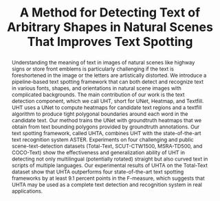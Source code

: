 ---
id:             2020-text-det
title:          "A Method for Detecting Text of Arbitrary Shapes in Natural Scenes That Improves Text Spotting"
# authors:        [Qitong Wang, Yi Zheng, Margrit Betke]
authors:        
    - Me
    - Yi 
    - Margrit
venue:          Workshop on Text and Documents in the Deep Learning Era (CVPR), Virtual, 2020.
year:           "2020-06"
thumbnail:      assets/publications/2020-text-det/title-image.jpeg
bibtex: "@InProceedings{Wang_2020_CVPR_Workshops,<br>&emsp;author = {Wang, Qitong and Zheng, Yi and Betke, Margrit},<br>&emsp;title = {A Method for Detecting Text of Arbitrary Shapes in Natural Scenes That Improves Text Spotting},<br>&emsp;booktitle = {Proceedings of the IEEE/CVF Conference on Computer Vision and Pattern Recognition (CVPR) Workshops},<br>&emsp;month = {June},<br>&emsp;year = {2020}<br>}"
links:
   paper:      https://openaccess.thecvf.com/content_CVPRW_2020/html/w34/Wang_A_Method_for_Detecting_Text_of_Arbitrary_Shapes_in_Natural_CVPRW_2020_paper.html
   code:       https://github.com/wqtwjt1996/UHT
   bibtex:     assets/publications/2020-text-det/ref.txt

layout: project
short_title: Text Detection Workshop
abstract: "Understanding the meaning of text in images of natural scenes like highway signs or store front emblems is particularly challenging if the text is foreshortened in the image or the letters are artistically distorted. We introduce a pipeline-based text spotting framework that can both detect and recognize text in various fonts, shapes, and orientations in natural scene images with complicated backgrounds. The main contribution of our work is the text detection component, which we call UHT, short for UNet, Heatmap, and Textfill. UHT uses a UNet to compute heatmaps for candidate text regions and a textfill algorithm to produce tight polygonal boundaries around each word in the candidate text. Our method trains the UNet with groundtruth heatmaps that we obtain from text bounding polygons provided by groundtruth annotations. Our text spotting framework, called UHTA, combines UHT with the state-of-the-art text recognition system ASTER. Experiments on four challenging and public scene-text-detection datasets (Total-Text, SCUT-CTW1500, MSRA-TD500, and COCO-Text) show the effectiveness and generalization ability of UHT in detecting not only multilingual (potentially rotated) straight but also curved text in scripts of multiple languages. Our experimental results of UHTA on the Total-Text dataset show that UHTA outperforms four state-of-the-art text spotting frameworks by at least 9.1 percent points in the F-measure, which suggests that UHTA may be used as a complete text detection and recognition system in real applications."
---